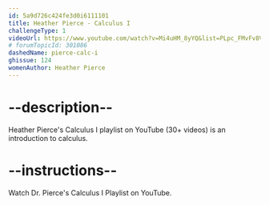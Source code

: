 ```yaml
---
id: 5a9d726c424fe3d0i6111101
title: Heather Pierce - Calculus I
challengeType: 1
videoUrl: https://www.youtube.com/watch?v=Mi4uHM_8yYQ&list=PLpc_FMvFv8VStlAcbCwQYxvRezn478cJ0
# forumTopicId: 301086
dashedName: pierce-calc-i
ghissue: 124
womenAuthor: Heather Pierce 
---
```


# --description--

Heather Pierce's Calculus I playlist on YouTube (30+ videos) is an introduction to calculus.

# --instructions--

Watch Dr. Pierce's Calculus I Playlist on YouTube.